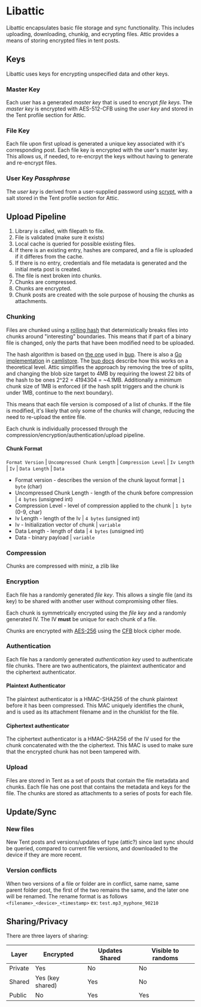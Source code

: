 # Libattic
Libattic encapsulates basic file storage and sync functionality. This includes uploading, downloading, chunkig, and ecrypting files. Attic
provides a means of storing encrypted files in tent posts.

## Keys
Libattic uses keys for encrypting unspecified data and other keys.

### Master Key

Each user has a generated *master key* that is used to encrypt *file
keys*. The *master key* is encrypted with AES-512-CFB using the *user key* and
stored in the Tent profile section for Attic.

### File Key
Each file upon first upload is generated a unique key associated with it's corresponding post. Each file key is encrypted
with the user's master key. This allows us, if needed, to re-encrpyt the keys without having to generate and re-encrypt
files.
 
### User Key *Passphrase*

The *user key* is derived from a user-supplied password using
[scrypt](http://www.tarsnap.com/scrypt.html), with a salt stored in the Tent
profile section for Attic.

## Upload Pipeline

1. Library is called, with filepath to file.
2. File is validated (make sure it exists)
3. Local cache is queried for possible existing files.
4. If there is an existing entry, hashes are compared, and a file is uploaded if it differes from the cache.
5. If there is no entry, credentials and file metadata is generated and the initial meta post is created.
5. The file is next broken into chunks.
6. Chunks are compressed.
4. Chunks are encrypted.
5. Chunk posts are created with the sole purpose of housing the chunks as attachments.

### Chunking

Files are chunked using a [rolling
hash](https://en.wikipedia.org/wiki/Rolling_hash) that determistically breaks
files into chunks around "interesting" boundaries. This means that if part of
a binary file is changed, only the parts that have been modified need to be
uploaded.

The hash algorithm is based on [the
one](https://github.com/apenwarr/bup/blob/master/lib/bup/bupsplit.c) used in
[bup](https://github.com/apenwarr/bup). There is also a [Go
implementation](http://camlistore.org/code/?p=camlistore.git;a=blob_plain;f=pkg/rollsum/rollsum.go;h=4a66d70551bbcd3fd307c50eb447f6a0a203f0dc;hb=HEAD)
in [camlistore](http://camlistore.org/). The [bup
docs](https://github.com/apenwarr/bup/blob/master/DESIGN#L92) describe how this
works on a theoretical level. Attic simplifies the approach by removing the tree
of splits, and changing the blob size target to 4MB by requiring the lowest 22
bits of the hash to be ones 2^22 = 4194304 = ~4.1MB. Additionally a minimum
chunk size of 1MB is enforced (if the hash split triggers and the chunk is under
1MB, continue to the next boundary).

This means that each file version is composed of a list of chunks. If the
file is modified, it's likely that only some of the chunks will change, reducing
the need to re-upload the entire file.

Each chunk is individually processed through the
compression/encryption/authentication/upload pipeline.

#### Chunk Format

`Format Version` | `Uncompressed Chunk Length` | `Compression Level` | `Iv Length` | `Iv` | `Data Length` | `Data` 

* Format version - describes the version of the chunk layout format | `1 byte` (char)
* Uncompressed Chunk Length - length of the chunk before compression | `4 bytes` (unsigned int)
* Compression Level - level of compression applied to the chunk | `1 byte` (0-9, char)
* Iv Length - length of the Iv | `4 bytes` (unsigned int)
* Iv - Initialization vector of chunk | `variable`
* Data Length - length of data | `4 bytes` (unsigned int)
* Data - binary payload | `variable`

### Compression

Chunks are compressed with miniz, a zlib like 

### Encryption

Each file has a randomly generated *file key*. This allows a single file (and
its key) to be shared with another user without compromising other files.

Each chunk is symmetrically encrypted using the *file key* and a randomly
generated IV. The IV **must** be unique for each chunk of a file.

Chunks are encrypted with
[AES-256](http://en.wikipedia.org/wiki/Advanced_Encryption_Standard) using the
[CFB](http://en.wikipedia.org/wiki/Block_cipher_modes_of_operation#Cipher_feedback_.28CFB.29) block cipher mode.

### Authentication

Each file has a randomly generated *authentication key* used to authenticate file
chunks. There are two authenticators, the plaintext authenticator and the
ciphertext authenticator.

#### Plaintext Authenticator

The plaintext authenticator is a HMAC-SHA256 of the chunk plaintext before it
has been compressed. This MAC uniquely identifies the chunk, and is used as its
attachment filename and in the chunklist for the file.

#### Ciphertext authenticator

The ciphertext authenticator is a HMAC-SHA256 of the IV used for the chunk
concatenated with the the ciphertext. This MAC is used to make sure that the
encrypted chunk has not been tampered with.

### Upload

Files are stored in Tent as a set of posts that contain the file metadata and
chunks. Each file has one post that contains the metadata and keys for the file.
The chunks are stored as attachments to a series of posts for each file.

## Update/Sync

### New files

New Tent posts and versions/updates of type (attic?) since last sync should be
queried, compared to current file versions, and downloaded to the device if they
are more recent.

### Version conflicts
When two versions of a file or folder are in conflict, same name, same parent folder post,
the first of the two remains the same, and the later one will be renamed. 
The rename format is as follows
`<filename>_<device>_<timestamp>` ex: `test.mp3_myphone_90210` 

## Sharing/Privacy

There are three layers of sharing:

Layer | Encrypted | Updates Shared | Visible to randoms
------------ | ------------- | ------------ | ------------
Private | Yes | No | No
Shared | Yes (key shared) | Yes | No
Public | No | Yes | Yes
